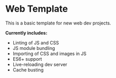# Web Template

This is a basic template for new web dev projects.

**Currently includes:**

- Linting of JS and CSS
- JS module bundling
- Importing of CSS and images in JS
- ES6+ support
- Live-reloading dev server
- Cache busting
